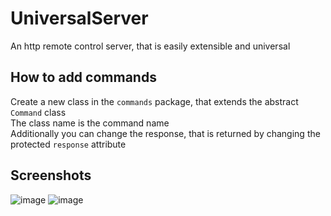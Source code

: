 # UniversalServer
An http remote control server, that is easily extensible and universal

## How to add commands
Create a new class in the `commands` package, that extends the abstract `Command` class  
The class name is the command name  
Additionally you can change the response, that is returned by changing the protected `response` attribute


## Screenshots
![image](https://cloud.githubusercontent.com/assets/6639323/20145900/13f08252-a6a2-11e6-96f3-7c1c4364fd76.png)
![image](https://cloud.githubusercontent.com/assets/6639323/20145930/326fd156-a6a2-11e6-968f-c4bec33251c7.png)
